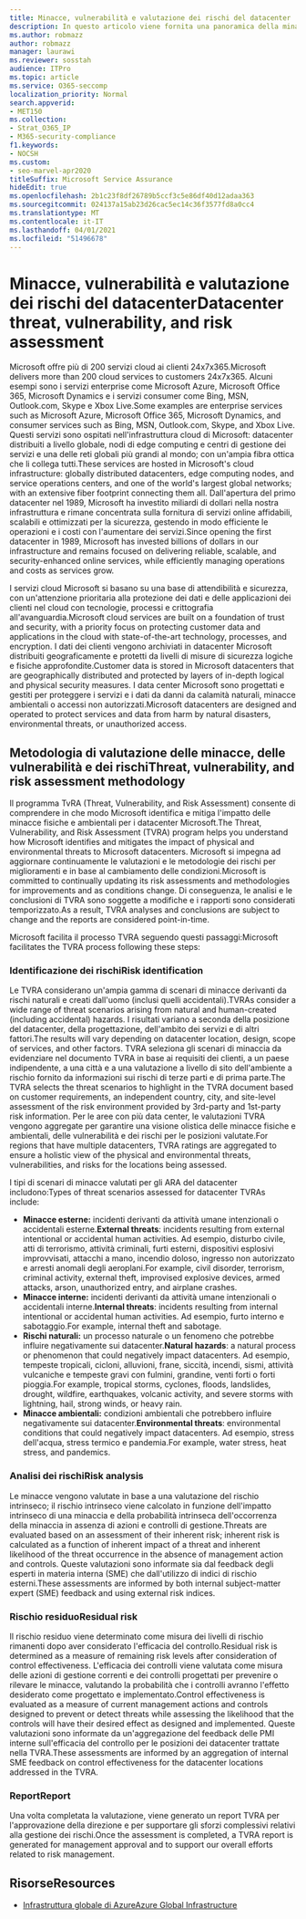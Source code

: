 ```yaml
---
title: Minacce, vulnerabilità e valutazione dei rischi del datacenter
description: In questo articolo viene fornita una panoramica della minaccia, della vulnerabilità e della valutazione dei rischi del datacenter in Microsoft 365.
ms.author: robmazz
author: robmazz
manager: laurawi
ms.reviewer: sosstah
audience: ITPro
ms.topic: article
ms.service: O365-seccomp
localization_priority: Normal
search.appverid:
- MET150
ms.collection:
- Strat_O365_IP
- M365-security-compliance
f1.keywords:
- NOCSH
ms.custom:
- seo-marvel-apr2020
titleSuffix: Microsoft Service Assurance
hideEdit: true
ms.openlocfilehash: 2b1c23f8df26789b5ccf3c5e86df40d12adaa363
ms.sourcegitcommit: 024137a15ab23d26cac5ec14c36f3577fd8a0cc4
ms.translationtype: MT
ms.contentlocale: it-IT
ms.lasthandoff: 04/01/2021
ms.locfileid: "51496678"
---
```

# <a name="datacenter-threat-vulnerability-and-risk-assessment"></a><span data-ttu-id="45d6b-103">Minacce, vulnerabilità e valutazione dei rischi del datacenter</span><span class="sxs-lookup"><span data-stu-id="45d6b-103">Datacenter threat, vulnerability, and risk assessment</span></span>

<span data-ttu-id="45d6b-104">Microsoft offre più di 200 servizi cloud ai clienti 24x7x365.</span><span class="sxs-lookup"><span data-stu-id="45d6b-104">Microsoft delivers more than 200 cloud services to customers 24x7x365.</span></span> <span data-ttu-id="45d6b-105">Alcuni esempi sono i servizi enterprise come Microsoft Azure, Microsoft Office 365, Microsoft Dynamics e i servizi consumer come Bing, MSN, Outlook.com, Skype e Xbox Live.</span><span class="sxs-lookup"><span data-stu-id="45d6b-105">Some examples are enterprise services such as Microsoft Azure, Microsoft Office 365, Microsoft Dynamics, and consumer services such as Bing, MSN, Outlook.com, Skype, and Xbox Live.</span></span> <span data-ttu-id="45d6b-106">Questi servizi sono ospitati nell'infrastruttura cloud di Microsoft: datacenter distribuiti a livello globale, nodi di edge computing e centri di gestione dei servizi e una delle reti globali più grandi al mondo; con un'ampia fibra ottica che li collega tutti.</span><span class="sxs-lookup"><span data-stu-id="45d6b-106">These services are hosted in Microsoft's cloud infrastructure: globally distributed datacenters, edge computing nodes, and service operations centers, and one of the world's largest global networks; with an extensive fiber footprint connecting them all.</span></span> <span data-ttu-id="45d6b-107">Dall'apertura del primo datacenter nel 1989, Microsoft ha investito miliardi di dollari nella nostra infrastruttura e rimane concentrata sulla fornitura di servizi online affidabili, scalabili e ottimizzati per la sicurezza, gestendo in modo efficiente le operazioni e i costi con l'aumentare dei servizi.</span><span class="sxs-lookup"><span data-stu-id="45d6b-107">Since opening the first datacenter in 1989, Microsoft has invested billions of dollars in our infrastructure and remains focused on delivering reliable, scalable, and security-enhanced online services, while efficiently managing operations and costs as services grow.</span></span>

<span data-ttu-id="45d6b-108">I servizi cloud Microsoft si basano su una base di attendibilità e sicurezza, con un'attenzione prioritaria alla protezione dei dati e delle applicazioni dei clienti nel cloud con tecnologie, processi e crittografia all'avanguardia.</span><span class="sxs-lookup"><span data-stu-id="45d6b-108">Microsoft cloud services are built on a foundation of trust and security, with a priority focus on protecting customer data and applications in the cloud with state-of-the-art technology, processes, and encryption.</span></span> <span data-ttu-id="45d6b-109">I dati dei clienti vengono archiviati in datacenter Microsoft distribuiti geograficamente e protetti da livelli di misure di sicurezza logiche e fisiche approfondite.</span><span class="sxs-lookup"><span data-stu-id="45d6b-109">Customer data is stored in Microsoft datacenters that are geographically distributed and protected by layers of in-depth logical and physical security measures.</span></span> <span data-ttu-id="45d6b-110">I data center Microsoft sono progettati e gestiti per proteggere i servizi e i dati da danni da calamità naturali, minacce ambientali o accessi non autorizzati.</span><span class="sxs-lookup"><span data-stu-id="45d6b-110">Microsoft datacenters are designed and operated to protect services and data from harm by natural disasters, environmental threats, or unauthorized access.</span></span>

## <a name="threat-vulnerability-and-risk-assessment-methodology"></a><span data-ttu-id="45d6b-111">Metodologia di valutazione delle minacce, delle vulnerabilità e dei rischi</span><span class="sxs-lookup"><span data-stu-id="45d6b-111">Threat, vulnerability, and risk assessment methodology</span></span>

<span data-ttu-id="45d6b-112">Il programma TvRA (Threat, Vulnerability, and Risk Assessment) consente di comprendere in che modo Microsoft identifica e mitiga l'impatto delle minacce fisiche e ambientali per i datacenter Microsoft.</span><span class="sxs-lookup"><span data-stu-id="45d6b-112">The Threat, Vulnerability, and Risk Assessment (TVRA) program helps you understand how Microsoft identifies and mitigates the impact of physical and environmental threats to Microsoft datacenters.</span></span> <span data-ttu-id="45d6b-113">Microsoft si impegna ad aggiornare continuamente le valutazioni e le metodologie dei rischi per miglioramenti e in base al cambiamento delle condizioni.</span><span class="sxs-lookup"><span data-stu-id="45d6b-113">Microsoft is committed to continually updating its risk assessments and methodologies for improvements and as conditions change.</span></span> <span data-ttu-id="45d6b-114">Di conseguenza, le analisi e le conclusioni di TVRA sono soggette a modifiche e i rapporti sono considerati temporizzato.</span><span class="sxs-lookup"><span data-stu-id="45d6b-114">As a result, TVRA analyses and conclusions are subject to change and the reports are considered point-in-time.</span></span>

<span data-ttu-id="45d6b-115">Microsoft facilita il processo TVRA seguendo questi passaggi:</span><span class="sxs-lookup"><span data-stu-id="45d6b-115">Microsoft facilitates the TVRA process following these steps:</span></span>

### <a name="risk-identification"></a><span data-ttu-id="45d6b-116">Identificazione dei rischi</span><span class="sxs-lookup"><span data-stu-id="45d6b-116">Risk identification</span></span>

<span data-ttu-id="45d6b-117">Le TVRA considerano un'ampia gamma di scenari di minacce derivanti da rischi naturali e creati dall'uomo (inclusi quelli accidentali).</span><span class="sxs-lookup"><span data-stu-id="45d6b-117">TVRAs consider a wide range of threat scenarios arising from natural and human-created (including accidental) hazards.</span></span> <span data-ttu-id="45d6b-118">I risultati variano a seconda della posizione del datacenter, della progettazione, dell'ambito dei servizi e di altri fattori.</span><span class="sxs-lookup"><span data-stu-id="45d6b-118">The results will vary depending on datacenter location, design, scope of services, and other factors.</span></span> <span data-ttu-id="45d6b-119">TVRA seleziona gli scenari di minaccia da evidenziare nel documento TVRA in base ai requisiti dei clienti, a un paese indipendente, a una città e a una valutazione a livello di sito dell'ambiente a rischio fornito da informazioni sui rischi di terze parti e di prima parte.</span><span class="sxs-lookup"><span data-stu-id="45d6b-119">The TVRA selects the threat scenarios to highlight in the TVRA document based on customer requirements, an independent country, city, and site-level assessment of the risk environment provided by 3rd-party and 1st-party risk information.</span></span> <span data-ttu-id="45d6b-120">Per le aree con più data center, le valutazioni TVRA vengono aggregate per garantire una visione olistica delle minacce fisiche e ambientali, delle vulnerabilità e dei rischi per le posizioni valutate.</span><span class="sxs-lookup"><span data-stu-id="45d6b-120">For regions that have multiple datacenters, TVRA ratings are aggregated to ensure a holistic view of the physical and environmental threats, vulnerabilities, and risks for the locations being assessed.</span></span>

<span data-ttu-id="45d6b-121">I tipi di scenari di minacce valutati per gli ARA del datacenter includono:</span><span class="sxs-lookup"><span data-stu-id="45d6b-121">Types of threat scenarios assessed for datacenter TVRAs include:</span></span>

- <span data-ttu-id="45d6b-122">**Minacce esterne:** incidenti derivanti da attività umane intenzionali o accidentali esterne.</span><span class="sxs-lookup"><span data-stu-id="45d6b-122">**External threats**: incidents resulting from external intentional or accidental human activities.</span></span> <span data-ttu-id="45d6b-123">Ad esempio, disturbo civile, atti di terrorismo, attività criminali, furti esterni, dispositivi esplosivi improvvisati, attacchi a mano, incendio doloso, ingresso non autorizzato e arresti anomali degli aeroplani.</span><span class="sxs-lookup"><span data-stu-id="45d6b-123">For example, civil disorder, terrorism, criminal activity, external theft, improvised explosive devices, armed attacks, arson, unauthorized entry, and airplane crashes.</span></span>
- <span data-ttu-id="45d6b-124">**Minacce interne:** incidenti derivanti da attività umane intenzionali o accidentali interne.</span><span class="sxs-lookup"><span data-stu-id="45d6b-124">**Internal threats**: incidents resulting from internal intentional or accidental human activities.</span></span> <span data-ttu-id="45d6b-125">Ad esempio, furto interno e sabotaggio.</span><span class="sxs-lookup"><span data-stu-id="45d6b-125">For example, internal theft and sabotage.</span></span>
- <span data-ttu-id="45d6b-126">**Rischi naturali:** un processo naturale o un fenomeno che potrebbe influire negativamente sui datacenter.</span><span class="sxs-lookup"><span data-stu-id="45d6b-126">**Natural hazards**: a natural process or phenomenon that could negatively impact datacenters.</span></span> <span data-ttu-id="45d6b-127">Ad esempio, tempeste tropicali, cicloni, alluvioni, frane, siccità, incendi, sismi, attività vulcaniche e tempeste gravi con fulmini, grandine, venti forti o forti pioggia.</span><span class="sxs-lookup"><span data-stu-id="45d6b-127">For example, tropical storms, cyclones, floods, landslides, drought, wildfire, earthquakes, volcanic activity, and severe storms with lightning, hail, strong winds, or heavy rain.</span></span>
- <span data-ttu-id="45d6b-128">**Minacce ambientali:** condizioni ambientali che potrebbero influire negativamente sui datacenter.</span><span class="sxs-lookup"><span data-stu-id="45d6b-128">**Environmental threats**: environmental conditions that could negatively impact datacenters.</span></span> <span data-ttu-id="45d6b-129">Ad esempio, stress dell'acqua, stress termico e pandemia.</span><span class="sxs-lookup"><span data-stu-id="45d6b-129">For example, water stress, heat stress, and pandemics.</span></span>

### <a name="risk-analysis"></a><span data-ttu-id="45d6b-130">Analisi dei rischi</span><span class="sxs-lookup"><span data-stu-id="45d6b-130">Risk analysis</span></span>

<span data-ttu-id="45d6b-131">Le minacce vengono valutate in base a una valutazione del rischio intrinseco; il rischio intrinseco viene calcolato in funzione dell'impatto intrinseco di una minaccia e della probabilità intrinseca dell'occorrenza della minaccia in assenza di azioni e controlli di gestione.</span><span class="sxs-lookup"><span data-stu-id="45d6b-131">Threats are evaluated based on an assessment of their inherent risk; inherent risk is calculated as a function of inherent impact of a threat and inherent likelihood of the threat occurrence in the absence of management action and controls.</span></span> <span data-ttu-id="45d6b-132">Queste valutazioni sono informate sia dal feedback degli esperti in materia interna (SME) che dall'utilizzo di indici di rischio esterni.</span><span class="sxs-lookup"><span data-stu-id="45d6b-132">These assessments are informed by both internal subject-matter expert (SME) feedback and using external risk indices.</span></span>

### <a name="residual-risk"></a><span data-ttu-id="45d6b-133">Rischio residuo</span><span class="sxs-lookup"><span data-stu-id="45d6b-133">Residual risk</span></span>

<span data-ttu-id="45d6b-134">Il rischio residuo viene determinato come misura dei livelli di rischio rimanenti dopo aver considerato l'efficacia del controllo.</span><span class="sxs-lookup"><span data-stu-id="45d6b-134">Residual risk is determined as a measure of remaining risk levels after consideration of control effectiveness.</span></span> <span data-ttu-id="45d6b-135">L'efficacia dei controlli viene valutata come misura delle azioni di gestione correnti e dei controlli progettati per prevenire o rilevare le minacce, valutando la probabilità che i controlli avranno l'effetto desiderato come progettato e implementato.</span><span class="sxs-lookup"><span data-stu-id="45d6b-135">Control effectiveness is evaluated as a measure of current management actions and controls designed to prevent or detect threats while assessing the likelihood that the controls will have their desired effect as designed and implemented.</span></span> <span data-ttu-id="45d6b-136">Queste valutazioni sono informate da un'aggregazione del feedback delle PMI interne sull'efficacia del controllo per le posizioni dei datacenter trattate nella TVRA.</span><span class="sxs-lookup"><span data-stu-id="45d6b-136">These assessments are informed by an aggregation of internal SME feedback on control effectiveness for the datacenter locations addressed in the TVRA.</span></span>

### <a name="report"></a><span data-ttu-id="45d6b-137">Report</span><span class="sxs-lookup"><span data-stu-id="45d6b-137">Report</span></span>

<span data-ttu-id="45d6b-138">Una volta completata la valutazione, viene generato un report TVRA per l'approvazione della direzione e per supportare gli sforzi complessivi relativi alla gestione dei rischi.</span><span class="sxs-lookup"><span data-stu-id="45d6b-138">Once the assessment is completed, a TVRA report is generated for management approval and to support our overall efforts related to risk management.</span></span>

## <a name="resources"></a><span data-ttu-id="45d6b-139">Risorse</span><span class="sxs-lookup"><span data-stu-id="45d6b-139">Resources</span></span>

- [<span data-ttu-id="45d6b-140">Infrastruttura globale di Azure</span><span class="sxs-lookup"><span data-stu-id="45d6b-140">Azure Global Infrastructure</span></span>](https://www.microsoft.com/datacenters)
